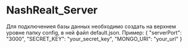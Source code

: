 # NashRealt_Server

Для подключениея базы данных необходимо создать на верхнем уровне папку config,
в ней файл default.json. Пример:
{
  "serverPort": "3000",
  "SECRET_KEY": "your_secret_key",
  "MONGO_URI": "your_url"
}
